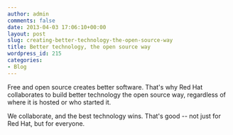 ```yaml
---
author: admin
comments: false
date: 2013-04-03 17:06:10+00:00
layout: post
slug: creating-better-technology-the-open-source-way
title: Better technology, the open source way
wordpress_id: 215
categories:
- Blog
---
```


Free and open source creates better software. That's why Red Hat collaborates to build better technology the open source way, regardless of where it is hosted or who started it.





We collaborate, and the best technology wins. That's good -- not just for Red Hat, but for everyone.
